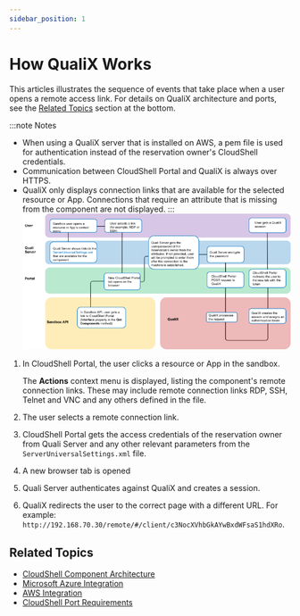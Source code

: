 ```yaml
---
sidebar_position: 1
---
```


# How QualiX Works

This articles illustrates the sequence of events that take place when a user opens a remote access link. For details on QualiX architecture and ports, see the [Related Topics](https://help.quali.com/Online%20Help/0.0/Portal/Content/QualiX/How-QualiX-works.htm?Highlight=How%20QualiX%20Works#Related) section at the bottom.

:::note Notes
- When using a QualiX server that is installed on AWS, a pem file is used for authentication instead of the reservation owner's CloudShell credentials.
- Communication between CloudShell Portal and QualiX is always over HTTPS.
- QualiX only displays connection links that are available for the selected resource or App. Connections that require an attribute that is missing from the component are not displayed.
:::
![](/Images/QualiX/QualixFlowDiagram_760x386.png)

1. In CloudShell Portal, the user clicks a resource or App in the sandbox.
    
    The **Actions** context menu is displayed, listing the component's remote connection links. These may include remote connection links RDP, SSH, Telnet and VNC and any others defined in the file.
    
2. The user selects a remote connection link.
3. CloudShell Portal gets the access credentials of the reservation owner from Quali Server and any other relevant parameters from the `ServerUniversalSettings.xml` file.
4. A new browser tab is opened
5. Quali Server authenticates against QualiX and creates a session.
6. QualiX redirects the user to the correct page with a different URL. For example: `http://192.168.70.30/remote/#/client/c3NocXVhbGkAYwBxdWFsaS1hdXRo`.

## Related Topics

- [CloudShell Component Architecture](https://help.quali.com/Online%20Help/0.0/Portal/Content/IG/Overview/cs-compnts.htm)
- [Microsoft Azure Integration](https://help.quali.com/Online%20Help/0.0/Portal/Content/Admn/Azure-VNET-Ovrv.htm)
- [AWS Integration](https://help.quali.com/Online%20Help/0.0/Portal/Content/Admn/VPC-Ovrv.htm)
- [CloudShell Port Requirements](https://help.quali.com/Online%20Help/0.0/Portal/Content/IG/Overview/cs-reqd-ports.htm)